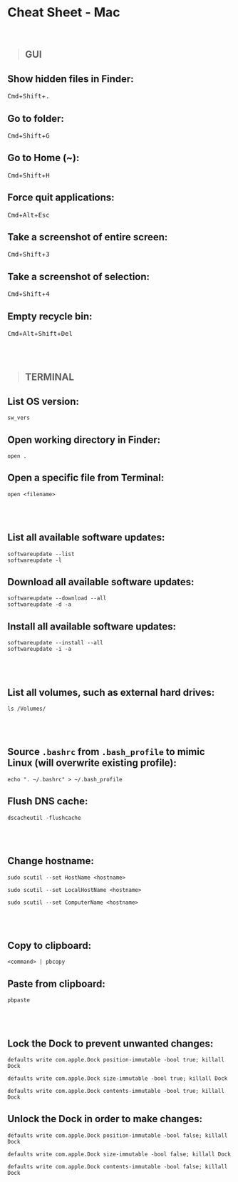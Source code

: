 # Cheat Sheet - Mac

<br>

>## **GUI**

## Show hidden files in Finder:
<kbd>Cmd</kbd>+<kbd>Shift</kbd>+<kbd>.</kbd>

## Go to folder:
<kbd>Cmd</kbd>+<kbd>Shift</kbd>+<kbd>G</kbd>

## Go to Home (~):
<kbd>Cmd</kbd>+<kbd>Shift</kbd>+<kbd>H</kbd>

## Force quit applications:
<kbd>Cmd</kbd>+<kbd>Alt</kbd>+<kbd>Esc</kbd>

## Take a screenshot of entire screen:
<kbd>Cmd</kbd>+<kbd>Shift</kbd>+<kbd>3</kbd>

## Take a screenshot of selection:
<kbd>Cmd</kbd>+<kbd>Shift</kbd>+<kbd>4</kbd>

## Empty recycle bin:
<kbd>Cmd</kbd>+<kbd>Alt</kbd>+<kbd>Shift</kbd>+<kbd>Del</kbd>

<br><br>

>## **TERMINAL**

## List OS version:
```shell
sw_vers
```

## Open working directory in Finder:
```shell
open .
```

## Open a specific file from Terminal:
```shell
open <filename>
```

<br><br>

## List all available software updates:
```shell
softwareupdate --list
softwareupdate -l
```

## Download all available software updates:
```shell
softwareupdate --download --all
softwareupdate -d -a
```

## Install all available software updates:
```shell
softwareupdate --install --all
softwareupdate -i -a
```

<br><br>

## List all volumes, such as external hard drives:
```shell
ls /Volumes/
```

<br><br>

## Source `.bashrc` from `.bash_profile` to mimic Linux (will overwrite existing profile):
```shell
echo ". ~/.bashrc" > ~/.bash_profile
```

## Flush DNS cache:
```shell
dscacheutil -flushcache
```

<br><br>

## Change hostname:
```shell
sudo scutil --set HostName <hostname>

sudo scutil --set LocalHostName <hostname>

sudo scutil --set ComputerName <hostname>
```

<br><br>

## Copy to clipboard:
```shell
<command> | pbcopy
```

## Paste from clipboard:
```shell
pbpaste
```

<br><br>

## Lock the Dock to prevent unwanted changes:
```shell
defaults write com.apple.Dock position-immutable -bool true; killall Dock

defaults write com.apple.Dock size-immutable -bool true; killall Dock

defaults write com.apple.Dock contents-immutable -bool true; killall Dock
```

## Unlock the Dock in order to make changes:
```shell
defaults write com.apple.Dock position-immutable -bool false; killall Dock

defaults write com.apple.Dock size-immutable -bool false; killall Dock

defaults write com.apple.Dock contents-immutable -bool false; killall Dock
```